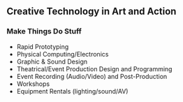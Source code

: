 ## Creative Technology in Art and Action
### Make Things Do Stuff

- Rapid Prototyping
- Physical Computing/Electronics
- Graphic & Sound Design
- Theatrical/Event Production Design and Programming
- Event Recording (Audio/Video) and Post-Production
- Workshops
- Equipment Rentals (lighting/sound/AV)
